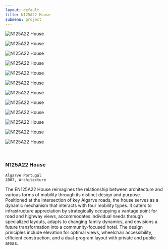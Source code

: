 ```yaml
---
layout: default
title: N125A22 House
submenu: project
---
```



![N125A22 House](/works/N125A22-house/three_one_00001.jpg)

![N125A22 House](/works/N125A22-house/three_one_00002.jpg)


![N125A22 House](/works/N125A22-house/three_one_00003.jpg)

![N125A22 House](/works/N125A22-house/three_one_00004.jpg)


![N125A22 House](/works/N125A22-house/three_one_00005.jpg)

![N125A22 House](/works/N125A22-house/three_one_00006.jpg)


![N125A22 House](/works/N125A22-house/three_one_00007.jpg)

![N125A22 House](/works/N125A22-house/three_one_00008.jpg)


![N125A22 House](/works/N125A22-house/three_one_00009.jpg)

![N125A22 House](/works/N125A22-house/three_one_00010.jpg)


![N125A22 House](/works/N125A22-house/three_one_00011.jpg)

![N125A22 House](/works/N125A22-house/three_one_00012.jpg)


<br id="scr-to-here" />

### N125A22 House

	Algarve Portugal 
	2007, Architecture

The EN125A22 House reimagines the relationship between architecture and various forms of mobility through its distinct design and purpose. Positioned at the intersection of key Algarve roads, the house serves as a dynamic mechanism that interacts with four mobility types. It caters to infrastructure appreciation by strategically occupying a vantage point for road and highway views, accommodates individual needs through specialized layouts, adapts to changing family dynamics, and envisions a future transformation into a community-focused hotel. The design principles include elevation for optimal views, wheelchair accessibility, efficient construction, and a dual-program layout with private and public areas.
